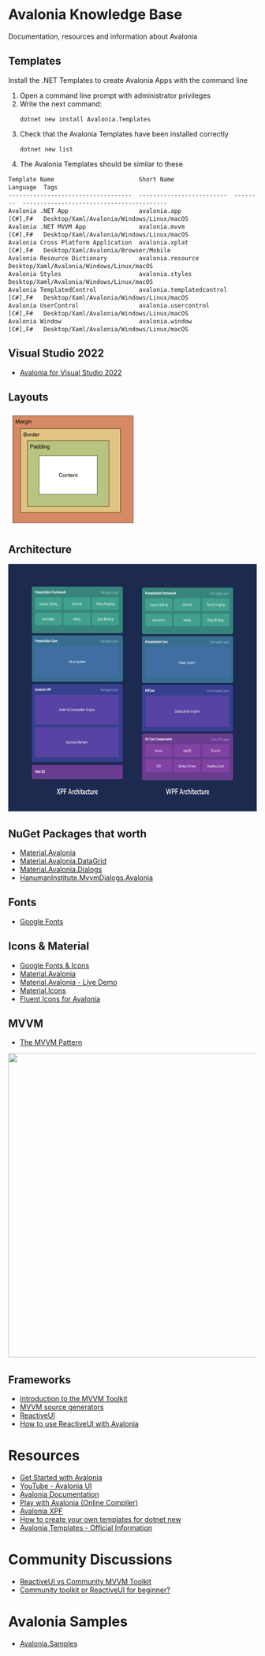 # Avalonia Knowledge Base
Documentation, resources and information about Avalonia


## Templates
Install the .NET Templates to create Avalonia Apps with the command line
1) Open a command line prompt with administrator privileges
2) Write the next command:
   ```
   dotnet new install Avalonia.Templates
   ```
3) Check that the Avalonia Templates have been installed correctly
   ```
   dotnet new list
   ```  
4) The Avalonia Templates should be similar to these
  ```
Template Name                        Short Name                 Language  Tags
-----------------------------------  -------------------------  --------  -----------------------------------------
Avalonia .NET App                    avalonia.app               [C#],F#   Desktop/Xaml/Avalonia/Windows/Linux/macOS
Avalonia .NET MVVM App               avalonia.mvvm              [C#],F#   Desktop/Xaml/Avalonia/Windows/Linux/macOS
Avalonia Cross Platform Application  avalonia.xplat             [C#],F#   Desktop/Xaml/Avalonia/Browser/Mobile
Avalonia Resource Dictionary         avalonia.resource                    Desktop/Xaml/Avalonia/Windows/Linux/macOS
Avalonia Styles                      avalonia.styles                      Desktop/Xaml/Avalonia/Windows/Linux/macOS
Avalonia TemplatedControl            avalonia.templatedcontrol  [C#],F#   Desktop/Xaml/Avalonia/Windows/Linux/macOS
Avalonia UserControl                 avalonia.usercontrol       [C#],F#   Desktop/Xaml/Avalonia/Windows/Linux/macOS
Avalonia Window                      avalonia.window            [C#],F#   Desktop/Xaml/Avalonia/Windows/Linux/macOS
  ```


## Visual Studio 2022
* [Avalonia for Visual Studio 2022](https://marketplace.visualstudio.com/items?itemName=AvaloniaTeam.AvaloniaVS)


## Layouts
<img src="/assets/images/Avalonia_Layout.png" />


## Architecture
<img src="/assets/images/Avalonia_Architecture.png" width="800" height="502" />


## NuGet Packages that worth
* [Material.Avalonia](https://www.nuget.org/packages/Material.Avalonia/)
* [Material.Avalonia.DataGrid](https://www.nuget.org/packages/Material.Avalonia.DataGrid/)
* [Material.Avalonia.Dialogs](https://www.nuget.org/packages/Material.Avalonia.Dialogs/)
* [HanumanInstitute.MvvmDialogs.Avalonia](https://www.nuget.org/packages/HanumanInstitute.MvvmDialogs.Avalonia/)


## Fonts
* [Google Fonts](https://fonts.google.com/)


## Icons & Material
* [Google Fonts & Icons](https://fonts.google.com/icons)
* [Material.Avalonia](https://github.com/AvaloniaCommunity/Material.Avalonia)
* [Material.Avalonia - Live Demo](https://avaloniacommunity.github.io/Material.Avalonia/)
* [Material.Icons](https://github.com/SKProCH/Material.Icons)
* [Fluent Icons for Avalonia](https://avaloniaui.github.io/icons.html)


## MVVM
* [The MVVM Pattern](https://docs.avaloniaui.net/docs/concepts/the-mvvm-pattern/)

<img src="https://docs.avaloniaui.net/assets/images/mvvm-f6b78a764c225a6a7555399580f78d6e.png" width="800" height="617" />


## Frameworks
* [Introduction to the MVVM Toolkit](https://learn.microsoft.com/en-us/dotnet/communitytoolkit/mvvm/)
* [MVVM source generators](https://learn.microsoft.com/en-us/dotnet/communitytoolkit/mvvm/generators/overview)
* [ReactiveUI](https://www.reactiveui.net/)
* [How to use ReactiveUI with Avalonia](https://docs.avaloniaui.net/docs/concepts/reactiveui/)


# Resources
* [Get Started with Avalonia](https://avaloniaui.net/gettingstarted)
* [YouTube - Avalonia UI](https://www.youtube.com/@avaloniaui/videos)
* [Avalonia Documentation](https://docs.avaloniaui.net/)
* [Play with Avalonia (Online Compiler)](https://play.avaloniaui.net/)
* [Avalonia XPF](https://avaloniaui.net/xpf)
* [How to create your own templates for dotnet new](https://devblogs.microsoft.com/dotnet/how-to-create-your-own-templates-for-dotnet-new/)
* [Avalonia Templates - Official Information](https://github.com/avaloniaui/avalonia-dotnet-templates)


# Community Discussions
* [ReactiveUI vs Community MVVM Toolkit](https://github.com/AvaloniaUI/Avalonia/discussions/12540)
* [Community toolkit or ReactiveUI for beginner?](https://www.reddit.com/r/AvaloniaUI/comments/136cbvr/community_toolkit_or_reactiveui_for_beginner/)


# Avalonia Samples
* [Avalonia.Samples](https://github.com/AvaloniaUI/Avalonia.Samples)
